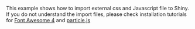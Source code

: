This example shows how to import external css and Javascript file to Shiny. If you do not understand the import files, please check installation tutorials for [Font Awesome 4](https://fontawesome.com/v4.7/get-started/) and [particle.js](https://github.com/VincentGarreau/particles.js/)